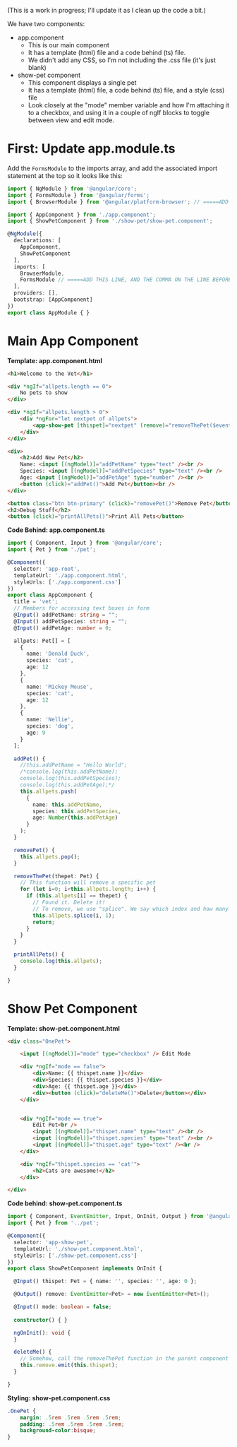 (This is a work in progress; I'll update it as I clean up the code a bit.)

We have two components:
* app.component
  * This is our main component
  * It has a template (html) file and a code behind (ts) file.
  * We didn't add any CSS, so I'm not including the .css file (it's just blank)
* show-pet component
  * This component displays a single pet
  * It has a template (html) file, a code behind (ts) file, and a style (css) file
  * Look closely at the "mode" member variable and how I'm attaching it to a checkbox, and using it in a couple of ngIf blocks to toggle between view and edit mode.

# First: Update app.module.ts

Add the ```FormsModule``` to the imports array, and add the associated import statement at the top so it looks like this:

```ts
import { NgModule } from '@angular/core';
import { FormsModule } from '@angular/forms';
import { BrowserModule } from '@angular/platform-browser'; // =====ADD THIS LINE=====

import { AppComponent } from './app.component';
import { ShowPetComponent } from './show-pet/show-pet.component';

@NgModule({
  declarations: [
    AppComponent,
    ShowPetComponent
  ],
  imports: [
    BrowserModule,
    FormsModule // =====ADD THIS LINE, AND THE COMMA ON THE LINE BEFORE=====
  ],
  providers: [],
  bootstrap: [AppComponent]
})
export class AppModule { }
```

# Main App Component

**Template: app.component.html**
```html
<h1>Welcome to the Vet</h1>

<div *ngIf="allpets.length == 0">
    No pets to show
</div>

<div *ngIf="allpets.length > 0">
    <div *ngFor="let nextpet of allpets">
        <app-show-pet [thispet]="nextpet" (remove)="removeThePet($event)"></app-show-pet>
    </div>
</div>

<div>
    <h2>Add New Pet</h2>
    Name: <input [(ngModel)]="addPetName" type="text" /><br />
    Species: <input [(ngModel)]="addPetSpecies" type="text" /><br />
    Age: <input [(ngModel)]="addPetAge" type="number" /><br />
    <button (click)="addPet()">Add Pet</button><br />
</div>

<button class="btn btn-primary" (click)="removePet()">Remove Pet</button>
<h2>Debug Stuff</h2>
<button (click)="printAllPets()">Print All Pets</button>
```

**Code Behind: app.component.ts**
```ts
import { Component, Input } from '@angular/core';
import { Pet } from './pet';

@Component({
  selector: 'app-root',
  templateUrl: './app.component.html',
  styleUrls: ['./app.component.css']
})
export class AppComponent {
  title = 'vet';
  // Members for accessing text boxes in form
  @Input() addPetName: string = "";
  @Input() addPetSpecies: string = "";
  @Input() addPetAge: number = 0;

  allpets: Pet[] = [
    {
      name: 'Donald Duck',
      species: 'cat',
      age: 12
    },
    {
      name: 'Mickey Mouse',
      species: 'cat',
      age: 12
    },
    {
      name: 'Nellie',
      species: 'dog',
      age: 9
    }
  ];

  addPet() {
    //this.addPetName = "Hello World";
    /*console.log(this.addPetName);
    console.log(this.addPetSpecies);
    console.log(this.addPetAge);*/
    this.allpets.push(
      {
        name: this.addPetName,
        species: this.addPetSpecies,
        age: Number(this.addPetAge)
      }
    );
  }

  removePet() {
    this.allpets.pop();
  }

  removeThePet(thepet: Pet) {
    // This function will remove a specific pet
    for (let i=0; i<this.allpets.length; i++) {
      if (this.allpets[i] == thepet) {
        // Found it. Delete it!
        // To remove, we use "splice". We say which index and how many elements to remove
        this.allpets.splice(i, 1);
        return;
      }
    }
  }

  printAllPets() {
    console.log(this.allpets);
  }

}

```

# Show Pet Component

**Template: show-pet.component.html**

```html
<div class="OnePet">

    <input [(ngModel)]="mode" type="checkbox" /> Edit Mode

    <div *ngIf="mode == false">
        <div>Name: {{ thispet.name }}</div>
        <div>Species: {{ thispet.species }}</div>
        <div>Age: {{ thispet.age }}</div>
        <div><button (click)="deleteMe()">Delete</button></div>
    </div>


    <div *ngIf="mode == true">
        Edit Pet<br />
        <input [(ngModel)]="thispet.name" type="text" /><br />
        <input [(ngModel)]="thispet.species" type="text" /><br />
        <input [(ngModel)]="thispet.age" type="text" /><br />
    </div>

    <div *ngIf="thispet.species == 'cat'">
        <h2>Cats are awesome!</h2>
    </div>

</div>
```

**Code behind: show-pet.component.ts**

```ts
import { Component, EventEmitter, Input, OnInit, Output } from '@angular/core';
import { Pet } from '../pet';

@Component({
  selector: 'app-show-pet',
  templateUrl: './show-pet.component.html',
  styleUrls: ['./show-pet.component.css']
})
export class ShowPetComponent implements OnInit {

  @Input() thispet: Pet = { name: '', species: '', age: 0 };

  @Output() remove: EventEmitter<Pet> = new EventEmitter<Pet>();

  @Input() mode: boolean = false;
  
  constructor() { }

  ngOnInit(): void {
  }

  deleteMe() {
    // Somehow, call the removeThePet function in the parent component
    this.remove.emit(this.thispet);
  }

}
```

**Styling: show-pet.component.css**

```css
.OnePet {
    margin: .5rem .5rem .5rem .5rem;
    padding: .5rem .5rem .5rem .5rem;
    background-color:bisque;
}
```

